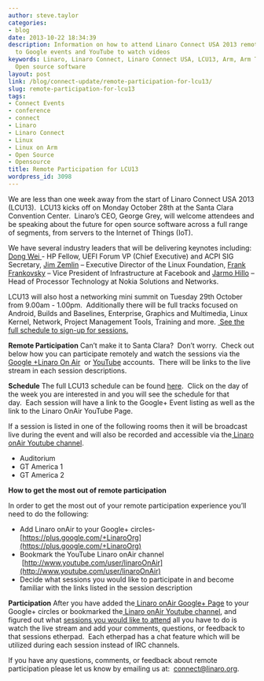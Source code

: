 ```yaml
---
author: steve.taylor
categories:
- blog
date: 2013-10-22 18:34:39
description: Information on how to attend Linaro Connect USA 2013 remotely by going
  to Google events and YouTube to watch videos
keywords: Linaro, Linaro Connect, Linaro Connect USA, LCU13, Arm, Arm TechCon, Linux,
  Open source software
layout: post
link: /blog/connect-update/remote-participation-for-lcu13/
slug: remote-participation-for-lcu13
tags:
- Connect Events
- conference
- connect
- Linaro
- Linaro Connect
- Linux
- Linux on Arm
- Open Source
- Opensource
title: Remote Participation for LCU13
wordpress_id: 3098
---
```


We are less than one week away from the start of Linaro Connect USA 2013 (LCU13).  LCU13 kicks off on Monday October 28th at the Santa Clara Convention Center.  Linaro’s CEO, George Grey, will welcome attendees and be speaking about the future for open source software across a full range of segments, from servers to the Internet of Things (IoT).


We have several industry leaders that will be delivering keynotes including: [Dong Wei ](https://connect.linaro.org/lcu13/)- HP Fellow, UEFI Forum VP (Chief Executive) and ACPI SIG Secretary, [Jim Zemlin](https://connect.linaro.org/lcu13/) – Executive Director of the Linux Foundation, [Frank Frankovsky](https://connect.linaro.org/lcu13/) – Vice President of Infrastructure at Facebook and [Jarmo Hillo](https://connect.linaro.org/lcu13/) – Head of Processor Technology at Nokia Solutions and Networks.


LCU13 will also host a networking mini summit on Tuesday 29th October from 9.00am - 1.00pm.  Additionally there will be full tracks focused on Android, Builds and Baselines, Enterprise, Graphics and Multimedia, Linux Kernel, Network, Project Management Tools, Training and more. [ See the full schedule to sign-up for sessions.](http://lcu-13.zerista.com/event/summary?group=location&owner=other&owner_id=524321)

**Remote Participation** Can’t make it to Santa Clara?  Don’t worry.  Check out below how you can participate remotely and watch the sessions via the [Google +Linaro On Air](https://plus.google.com/u/0/116754366033915823792/posts)  or [YouTube](http://www.youtube.com/user/LinaroOnAir) accounts.  There will be links to the live stream in each session descriptions.

**Schedule** The full LCU13 schedule can be found [here](http://lcu-13.zerista.com/event/summary?group=location&owner=other&owner_id=524321).  Click on the day of the week you are interested in and you will see the schedule for that day.  Each session will have a link to the Google+ Event listing as well as the link to the Linaro OnAir YouTube Page.

If a session is listed in one of the following rooms then it will be broadcast live during the event and will also be recorded and accessible via the[ Linaro onAir Youtube channel](https://plus.google.com/u/0/116754366033915823792/posts).

  * Auditorium
  * GT America 1
  * GT America 2
  
**How to get the most out of remote participation** 

In order to get the most out of your remote participation experience you’ll need to do the following:

  * Add Linaro onAir to your Google+ circles- [https://plus.google.com/+LinaroOrg](https://plus.google.com/+LinaroOrg)
  * Bookmark the YouTube Linaro onAir channel   [http://www.youtube.com/user/linaroOnAir](http://www.youtube.com/user/linaroOnAir)
  * Decide what sessions you would like to participate in and become familiar with the links listed in the session description

**Participation**
After you have added the[ Linaro onAir Google+ Page](https://plus.google.com/u/0/116754366033915823792/posts) to your Google+ circles or bookmarked the[ Linaro onAir Youtube channel](http://www.youtube.com/user/linaroOnAir), and figured out what [sessions you would like to attend](http://lcu-13.zerista.com/event/summary?group=location&owner=other&owner_id=524321) all you have to do is watch the live stream and add your comments, questions, or feedback to that sessions etherpad.  Each etherpad has a chat feature which will be utilized during each session instead of IRC channels.

If you have any questions, comments, or feedback about remote participation please let us know by emailing us at:  connect@linaro.org.